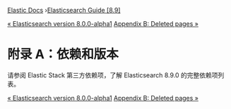 

[Elastic Docs](/guide/) ›[Elasticsearch Guide [8.9]](index.md)

[« Elasticsearch version 8.0.0-alpha1](release-notes-8.0.0-alpha1.md)
[Appendix B: Deleted pages »](redirects.md)

# 附录 A：依赖和版本

请参阅 Elastic Stack 第三方依赖项，了解 Elasticsearch 8.9.0 的完整依赖项列表。

[« Elasticsearch version 8.0.0-alpha1](release-notes-8.0.0-alpha1.md)
[Appendix B: Deleted pages »](redirects.md)

